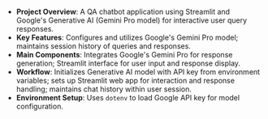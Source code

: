 - **Project Overview**: A QA chatbot application using Streamlit and Google's Generative AI (Gemini Pro model) for interactive user query responses.
- **Key Features**: Configures and utilizes Google's Gemini Pro model; maintains session history of queries and responses.
- **Main Components**: Integrates Google's Gemini Pro for response generation; Streamlit interface for user input and response display.
- **Workflow**: Initializes Generative AI model with API key from environment variables; sets up Streamlit web app for interaction and response handling; maintains chat history within user session.
- **Environment Setup**: Uses `dotenv` to load Google API key for model configuration.
